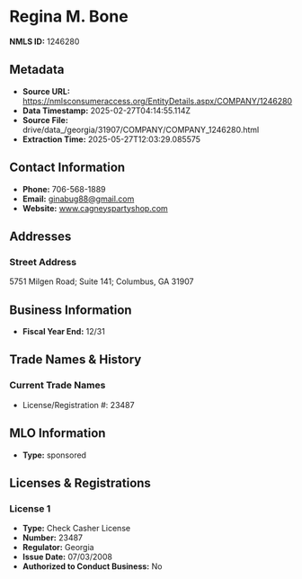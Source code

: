 # Regina M. Bone

**NMLS ID:** 1246280

## Metadata
- **Source URL:** https://nmlsconsumeraccess.org/EntityDetails.aspx/COMPANY/1246280
- **Data Timestamp:** 2025-02-27T04:14:55.114Z
- **Source File:** drive/data_/georgia/31907/COMPANY/COMPANY_1246280.html
- **Extraction Time:** 2025-05-27T12:03:29.085575

## Contact Information
- **Phone:** 706-568-1889
- **Email:** ginabug88@gmail.com
- **Website:** www.cagneyspartyshop.com

## Addresses
### Street Address
5751 Milgen Road; Suite 141; Columbus, GA 31907

## Business Information
- **Fiscal Year End:** 12/31

## Trade Names & History
### Current Trade Names
- License/Registration #: 23487

## MLO Information
- **Type:** sponsored

## Licenses & Registrations

### License 1
- **Type:** Check Casher License
- **Number:** 23487
- **Regulator:** Georgia
- **Issue Date:** 07/03/2008
- **Authorized to Conduct Business:** No
